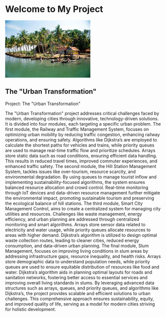 # Welcome to My Project

![Tourism ](travel.jpg)


## The "Urban Transformation"
 Project: The "Urban Transformation"


The "Urban Transformation" project addresses critical challenges faced by modern, developing cities through innovative, technology-driven solutions. It is divided into four modules, each targeting a specific urban problem. The first module, the Railway and Traffic Management System, focuses on optimizing urban mobility by reducing traffic congestion, enhancing railway operations, and ensuring safety. Algorithms like Dijkstra’s are employed to calculate the shortest paths for vehicles and trains, while priority queues are used to manage real-time traffic flow and prioritize schedules. Arrays store static data such as road conditions, ensuring efficient data handling. This results in reduced travel times, improved commuter experiences, and enhanced traffic safety. The second module, the Hill Station Management System, tackles issues like over-tourism, resource scarcity, and environmental degradation. By using queues to manage tourist inflow and implementing sustainability-focused algorithms, the system ensures balanced resource allocation and crowd control. Real-time monitoring through IoT devices and data-driven resource management further mitigate the environmental impact, promoting sustainable tourism and preserving the ecological balance of hill stations. The third module, Smart City Management Control, aims to create a centralized system for managing city utilities and resources. Challenges like waste management, energy efficiency, and urban planning are addressed through centralized monitoring and smart algorithms. Arrays store sensor data related to electricity and water usage, while priority queues allocate resources to areas with higher demand. Dijkstra’s algorithm is utilized to design optimal waste collection routes, leading to cleaner cities, reduced energy consumption, and data-driven urban planning. The final module, Slum Management, focuses on improving living conditions in slum areas by addressing infrastructure gaps, resource inequality, and health risks. Arrays store demographic data to understand population needs, while priority queues are used to ensure equitable distribution of resources like food and water. Dijkstra’s algorithm aids in planning optimal layouts for roads and sanitation networks, fostering better access to essential services and improving overall living standards in slums. By leveraging advanced data structures such as arrays, queues, and priority queues, and algorithms like Dijkstra’s, the project provides scalable and efficient solutions to urban challenges. This comprehensive approach ensures sustainability, equity, and improved quality of life, serving as a model for modern cities striving for holistic development.
